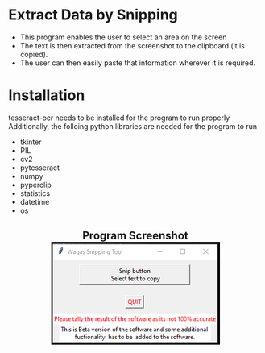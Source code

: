 # Extract Data by Snipping

* This program enables the user to select an area on the screen 
 * The text is then extracted from the  screenshot to the clipboard (it is copied).
 * The user can then easily paste that information wherever it  is required.


# Installation
tesseract-ocr needs  to be installed for the program to run properly <br>
Additionally, the folloing python libraries are needed for the program to run
* tkinter
* PIL
* cv2
* pytesseract
* numpy
* pyperclip
* statistics
* datetime
* os

<h2 align="center">Program Screenshot<br>
  <img title="program screenshot" src="Images/program.png" alt="Program Screenshot" style="border: 3px solid #000">
</h2>
